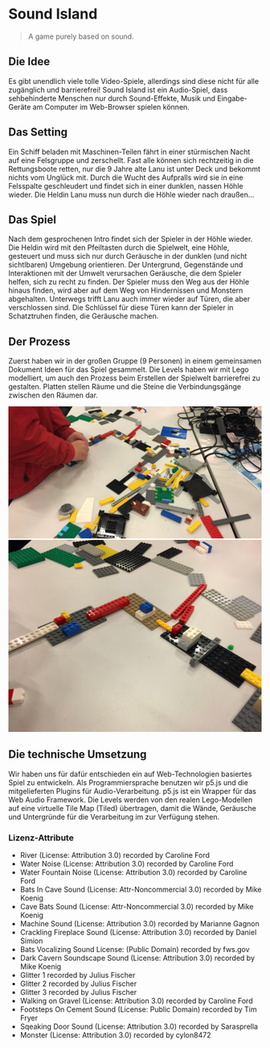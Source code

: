 # Sound Island
> A game purely based on sound.


## Die Idee
Es gibt unendlich viele tolle Video-Spiele, allerdings sind diese nicht für alle zugänglich und barrierefrei! 
Sound Island ist ein Audio-Spiel, dass sehbehinderte Menschen nur durch Sound-Effekte, Musik und Eingabe-Geräte am Computer im Web-Browser spielen können.

## Das Setting

Ein Schiff beladen mit Maschinen-Teilen fährt in einer stürmischen Nacht auf eine Felsgruppe und zerschellt.
Fast alle können sich rechtzeitig in die Rettungsboote retten, nur die 9 Jahre alte Lanu ist unter Deck und bekommt nichts vom Unglück mit.
Durch die Wucht des Aufpralls wird sie in eine Felsspalte geschleudert und findet sich in einer dunklen, nassen Höhle wieder.
Die Heldin Lanu muss nun durch die Höhle wieder nach draußen...

## Das Spiel

Nach dem gesprochenen Intro findet sich der Spieler in der Höhle wieder. 
Die Heldin wird mit den Pfeiltasten durch die Spielwelt, eine Höhle, gesteuert und muss sich nur durch Geräusche in der dunklen (und nicht sichtlbaren) Umgebung orientieren.
Der Untergrund, Gegenstände und Interaktionen mit der Umwelt verursachen Geräusche, die dem Spieler helfen, sich zu recht zu finden. 
Der Spieler muss den Weg aus der Höhle hinaus finden, wird aber auf dem Weg von Hindernissen und Monstern abgehalten. Unterwegs trifft Lanu auch immer wieder auf Türen, die aber verschlossen sind. Die Schlüssel für diese Türen kann der Spieler in Schatztruhen finden, die Geräusche machen.

## Der Prozess

Zuerst haben wir in der großen Gruppe (9 Personen) in einem gemeinsamen Dokument Ideen für das Spiel gesammelt.
Die Levels haben wir mit Lego modelliert, um auch den Prozess beim Erstellen der Spielwelt barrierefrei zu gestalten.
Platten stellen Räume und die Steine die Verbindungsgänge zwischen den Räumen dar.

![Bild beim Modellieren der Levels mit Lego 1](Lego-Level-Model-1.jpeg)
![Bild beim Modellieren der Levels mit Lego 2](Lego-Level-Model-2.jpeg)

## Die technische Umsetzung
Wir haben uns für dafür entschieden ein auf Web-Technologien basiertes Spiel zu entwickeln.
Als Programmiersprache benutzen wir p5.js und die mitgelieferten Plugins für Audio-Verarbeitung.
p5.js ist ein Wrapper für das Web Audio Framework. 
Die Levels werden von den realen Lego-Modellen auf eine virtuelle Tile Map (Tiled) übertragen, damit die Wände, Geräusche und Untergründe für die Verarbeitung im zur Verfügung stehen.

### Lizenz-Attribute

* River (License: Attribution 3.0) recorded by Caroline Ford
* Water Noise (License: Attribution 3.0) recorded by Caroline Ford 
* Water Fountain Noise (License: Attribution 3.0) recorded by Caroline Ford 
* Bats In Cave Sound (License: Attr-Noncommercial 3.0) recorded by Mike Koenig 
* Cave Bats Sound (License: Attr-Noncommercial 3.0) recorded by Mike Koenig 
* Machine Sound (License: Attribution 3.0) recorded by Marianne Gagnon 
* Crackling Fireplace Sound (License: Attribution 3.0) recorded by Daniel Simion 
* Bats Vocalizing Sound License: (Public Domain) recorded by fws.gov 
* Dark Cavern Soundscape Sound (License: Attribution 3.0) recorded by Mike Koenig 
* Glitter 1 recorded by Julius Fischer
* Glitter 2 recorded by Julius Fischer
* Glitter 3 recorded by Julius Fischer
* Walking on Gravel (License: Attribution 3.0) recorded by Caroline Ford 
* Footsteps On Cement Sound (License: Public Domain) recorded by Tim Fryer
* Sqeaking Door Sound (License: Attribution 3.0) recorded by Sarasprella 
* Monster (License: Attribution 3.0) recorded by cylon8472

